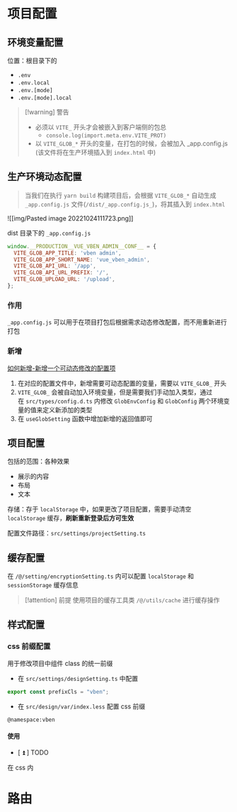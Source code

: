 # 项目配置

## 环境变量配置

位置：根目录下的

- `.env`
- `.env.local`
- `.env.[mode]`
- `.env.[mode].local`


> [!warning] 警告
> - 必须以 `VITE_` 开头才会被嵌入到客户端侧的包总
> 	- `console.log(import.meta.env.VITE_PROT)`
> - 以 `VITE_GLOB_*` 开头的变量，在打包的时候，会被加入 \_app.config.js (该文件将在生产环境插入到 `index.html` 中)


## 生产环境动态配置

> 当我们在执行 `yarn build` 构建项目后，会根据 `VITE_GLOB_*` 自动生成 `_app.config.js` 文件(`/dist/_app.config.js_`)，将其插入到 `index.html`

![[img/Pasted image 20221024111723.png]]

dist 目录下的 `_app.config.js`

```js
window.__PRODUCTION__VUE_VBEN_ADMIN__CONF__ = {
  VITE_GLOB_APP_TITLE: 'vben admin',
  VITE_GLOB_APP_SHORT_NAME: 'vue_vben_admin',
  VITE_GLOB_API_URL: '/app',
  VITE_GLOB_API_URL_PREFIX: '/',
  VITE_GLOB_UPLOAD_URL: '/upload',
};
```

### 作用

`_app.config.js` 可以用于在项目打包后根据需求动态修改配置，而不用重新进行打包

### 新增

[如何新增-新增一个可动态修改的配置项](https://vvbin.cn/doc-next/guide/settings.html#%E5%A6%82%E4%BD%95%E6%96%B0%E5%A2%9E-%E6%96%B0%E5%A2%9E%E4%B8%80%E4%B8%AA%E5%8F%AF%E5%8A%A8%E6%80%81%E4%BF%AE%E6%94%B9%E7%9A%84%E9%85%8D%E7%BD%AE%E9%A1%B9)
1. 在对应的配置文件中，新增需要可动态配置的变量，需要以 `VITE_GLOB_` 开头
2. `VITE_GLOB_` 会被自动加入环境变量，但是需要我们手动加入类型，通过在 `src/types/config.d.ts` 内修改 `GlobEnvConfig` 和 `GlobConfig` 两个环境变量的值来定义新添加的类型
3. 在 `useGlobSetting` 函数中增加新增的返回值即可

## 项目配置

包括的范围：各种效果

- 展示的内容
- 布局
- 文本

存储：存于 `localStorage` 中，如果更改了项目配置，需要手动清空 `localStorage` 缓存，**刷新重新登录后方可生效**

配置文件路径：`src/settings/projectSetting.ts`

## 缓存配置

在 `/@/setting/encryptionSetting.ts` 内可以配置 `localStorage` 和 `sessionStorage` 缓存信息


> [!attention] 前提
> 使用项目的缓存工具类 `/@/utils/cache` 进行缓存操作

## 样式配置

### css 前缀配置

用于修改项目中组件 class 的统一前缀

- 在 `src/settings/designSetting.ts` 中配置

```ts
export const prefixCls = "vben";
```

- 在 `src/design/var/index.less` 配置 css 前缀

```less
@namespace:vben
```

#### 使用

- [ ⏫ ] TODO

在 css 内


# 路由

